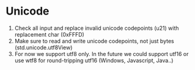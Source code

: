 # Unicode

1. Check all input and replace invalid unicode codepoints (u21) with replacement char (0xFFFD)
2. Make sure to read and write unicode codepoints, not just bytes (std.unicode.utf8View)
3. For now we support utf8 only. In the future we could support utf16 or use wtf8 for round-tripping utf16 (Windows, Javascript, Java..)
